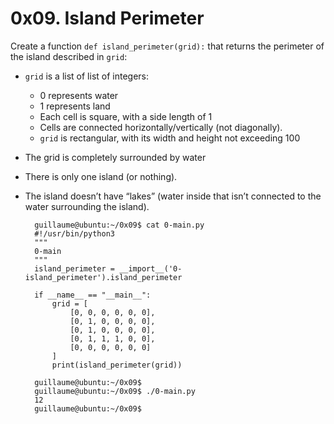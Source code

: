 # 0x09. Island Perimeter

Create a function `def island_perimeter(grid):` that returns the perimeter of the island described in `grid`:

- `grid` is a list of list of integers:
    - 0 represents water
    - 1 represents land
    - Each cell is square, with a side length of 1
    - Cells are connected horizontally/vertically (not diagonally).
    - `grid` is rectangular, with its width and height not exceeding 100
- The grid is completely surrounded by water
- There is only one island (or nothing).
- The island doesn’t have “lakes” (water inside that isn’t connected to the water surrounding the island).

        guillaume@ubuntu:~/0x09$ cat 0-main.py
        #!/usr/bin/python3
        """
        0-main
        """
        island_perimeter = __import__('0-island_perimeter').island_perimeter

        if __name__ == "__main__":
            grid = [
                [0, 0, 0, 0, 0, 0],
                [0, 1, 0, 0, 0, 0],
                [0, 1, 0, 0, 0, 0],
                [0, 1, 1, 1, 0, 0],
                [0, 0, 0, 0, 0, 0]
            ]
            print(island_perimeter(grid))

        guillaume@ubuntu:~/0x09$ 
        guillaume@ubuntu:~/0x09$ ./0-main.py
        12
        guillaume@ubuntu:~/0x09$